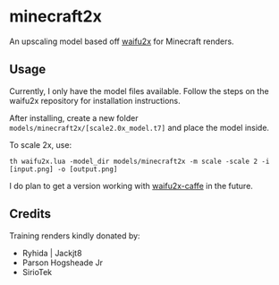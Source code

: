 # minecraft2x
An upscaling model based off [waifu2x](https://github.com/nagadomi/waifu2x) for Minecraft renders.

## Usage
Currently, I only have the model files available. Follow the steps on the waifu2x repository for installation instructions.

After installing, create a new folder `models/minecraft2x/[scale2.0x_model.t7]` and place the model inside.

To scale 2x, use:

```
th waifu2x.lua -model_dir models/minecraft2x -m scale -scale 2 -i [input.png] -o [output.png]
```

I do plan to get a version working with [waifu2x-caffe](https://github.com/lltcggie/waifu2x-caffe) in the future.

## Credits
Training renders kindly donated by:
- Ryhida | Jackjt8
- Parson Hogsheade Jr
- SirioTek
